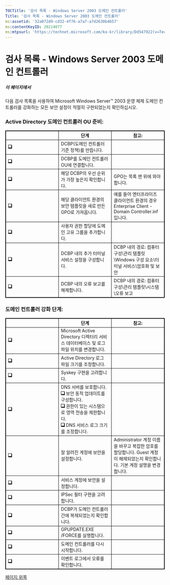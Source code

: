 ```yaml
---
TOCTitle: '검사 목록 - Windows Server 2003 도메인 컨트롤러'
Title: '검사 목록 - Windows Server 2003 도메인 컨트롤러'
ms:assetid: '32a072d9-cd32-4f76-a7a7-a7d2630b4657'
ms:contentKeyID: 20214077
ms:mtpsurl: 'https://technet.microsoft.com/ko-kr/library/Dd547922(v=TechNet.10)'
---
```


검사 목록 - Windows Server 2003 도메인 컨트롤러
===============================================

##### 이 페이지에서

[](#xsltsection121121120120)

다음 검사 목록을 사용하여 Microsoft Windows Server™ 2003 운영 체제 도메인 컨트롤러를 강화하는 모든 보안 설정이 적절히 구현되었는지 확인하십시오.

### Active Directory 도메인 컨트롤러 OU 준비:

 
<table style="border:1px solid black;">
<colgroup>
<col width="33%" />
<col width="33%" />
<col width="33%" />
</colgroup>
<thead>
<tr class="header">
<th style="border:1px solid black;" ></th>
<th style="border:1px solid black;" >단계</th>
<th style="border:1px solid black;" >참고:</th>
</tr>
</thead>
<tbody>
<tr class="odd">
<td style="border:1px solid black;"><img src="images/Dd547922.mnp_checkbox(ko-kr,TechNet.10).gif" /></td>
<td style="border:1px solid black;">DCBP(도메인 컨트롤러 기준 정책)를 만듭니다.</td>
<td style="border:1px solid black;"></td>
</tr>
<tr class="even">
<td style="border:1px solid black;"><img src="images/Dd547922.mnp_checkbox(ko-kr,TechNet.10).gif" /></td>
<td style="border:1px solid black;">DCBP를 도메인 컨트롤러 OU에 연결합니다.</td>
<td style="border:1px solid black;"></td>
</tr>
<tr class="odd">
<td style="border:1px solid black;"><img src="images/Dd547922.mnp_checkbox(ko-kr,TechNet.10).gif" /></td>
<td style="border:1px solid black;">해당 DCBP의 우선 순위가 가장 높은지 확인합니다.</td>
<td style="border:1px solid black;">GPO는 목록 맨 위에 와야 합니다.</td>
</tr>
<tr class="even">
<td style="border:1px solid black;"><img src="images/Dd547922.mnp_checkbox(ko-kr,TechNet.10).gif" /></td>
<td style="border:1px solid black;">해당 클라이언트 환경의 보안 템플릿을 새로 만든 GPO로 가져옵니다.</td>
<td style="border:1px solid black;">예를 들어 엔터프라이즈 클라이언트 환경의 경우 Enterprise Client - Domain Controller.inf입니다.</td>
</tr>
<tr class="odd">
<td style="border:1px solid black;"><img src="images/Dd547922.mnp_checkbox(ko-kr,TechNet.10).gif" /></td>
<td style="border:1px solid black;">사용자 권한 할당에 도메인 고유 그룹을 추가합니다.</td>
<td style="border:1px solid black;"></td>
</tr>
<tr class="even">
<td style="border:1px solid black;"><img src="images/Dd547922.mnp_checkbox(ko-kr,TechNet.10).gif" /></td>
<td style="border:1px solid black;">DCBP 내의 추가 터미널 서비스 설정을 구성합니다.</td>
<td style="border:1px solid black;">DCBP 내의 경로: 컴퓨터 구성\관리 템플릿\Windows 구성 요소\터미널 서비스\암호화 및 보안</td>
</tr>
<tr class="odd">
<td style="border:1px solid black;"><img src="images/Dd547922.mnp_checkbox(ko-kr,TechNet.10).gif" /></td>
<td style="border:1px solid black;">DCBP 내의 오류 보고를 해제합니다.</td>
<td style="border:1px solid black;">DCBP 내의 경로: 컴퓨터 구성\관리 템플릿\시스템\오류 보고</td>
</tr>
</tbody>
</table>
  
### 도메인 컨트롤러 강화 단계:

 
<table style="border:1px solid black;">
<colgroup>
<col width="33%" />
<col width="33%" />
<col width="33%" />
</colgroup>
<thead>
<tr class="header">
<th style="border:1px solid black;" ></th>
<th style="border:1px solid black;" >단계</th>
<th style="border:1px solid black;" >참고:</th>
</tr>
</thead>
<tbody>
<tr class="odd">
<td style="border:1px solid black;"><img src="images/Dd547922.mnp_checkbox(ko-kr,TechNet.10).gif" /></td>
<td style="border:1px solid black;">Microsoft Active Directory 디렉터리 서비스 데이터베이스 및 로그 파일 위치를 변경합니다.</td>
<td style="border:1px solid black;"></td>
</tr>
<tr class="even">
<td style="border:1px solid black;"><img src="images/Dd547922.mnp_checkbox(ko-kr,TechNet.10).gif" /></td>
<td style="border:1px solid black;">Active Directory 로그 파일 크기를 조정합니다.</td>
<td style="border:1px solid black;"></td>
</tr>
<tr class="odd">
<td style="border:1px solid black;"><img src="images/Dd547922.mnp_checkbox(ko-kr,TechNet.10).gif" /></td>
<td style="border:1px solid black;">Syskey 구현을 고려합니다.</td>
<td style="border:1px solid black;"></td>
</tr>
<tr class="even">
<td style="border:1px solid black;"><img src="images/Dd547922.mnp_checkbox(ko-kr,TechNet.10).gif" /></td>
<td style="border:1px solid black;">DNS 서버를 보호합니다.
<br />
<img src="images/Dd547922.mnp_checkbox(ko-kr,TechNet.10).gif" /> 보안 동적 업데이트를 구성합니다.<br />
<img src="images/Dd547922.mnp_checkbox(ko-kr,TechNet.10).gif" /> 권한이 있는 시스템으로 영역 전송을 제한합니다.<br />
<img src="images/Dd547922.mnp_checkbox(ko-kr,TechNet.10).gif" /> DNS 서비스 로그 크기를 조정합니다.</td>
<td style="border:1px solid black;"></td>
</tr>
<tr class="odd">
<td style="border:1px solid black;"><img src="images/Dd547922.mnp_checkbox(ko-kr,TechNet.10).gif" /></td>
<td style="border:1px solid black;">잘 알려진 계정에 보안을 설정합니다.</td>
<td style="border:1px solid black;">Administrator 계정 이름을 바꾸고 복잡한 암호를 할당합니다. Guest 계정이 해제되었는지 확인합니다. 기본 계정 설명을 변경합니다.</td>
</tr>
<tr class="even">
<td style="border:1px solid black;"><img src="images/Dd547922.mnp_checkbox(ko-kr,TechNet.10).gif" /></td>
<td style="border:1px solid black;">서비스 계정에 보안을 설정합니다.</td>
<td style="border:1px solid black;"></td>
</tr>
<tr class="odd">
<td style="border:1px solid black;"><img src="images/Dd547922.mnp_checkbox(ko-kr,TechNet.10).gif" /></td>
<td style="border:1px solid black;">IPSec 필터 구현을 고려합니다.</td>
<td style="border:1px solid black;"></td>
</tr>
<tr class="even">
<td style="border:1px solid black;"><img src="images/Dd547922.mnp_checkbox(ko-kr,TechNet.10).gif" /></td>
<td style="border:1px solid black;">DCBP가 도메인 컨트롤러 간에 복제되었는지 확인합니다.</td>
<td style="border:1px solid black;"></td>
</tr>
<tr class="odd">
<td style="border:1px solid black;"><img src="images/Dd547922.mnp_checkbox(ko-kr,TechNet.10).gif" /></td>
<td style="border:1px solid black;">GPUPDATE.EXE /FORCE를 실행합니다.</td>
<td style="border:1px solid black;"></td>
</tr>
<tr class="even">
<td style="border:1px solid black;"><img src="images/Dd547922.mnp_checkbox(ko-kr,TechNet.10).gif" /></td>
<td style="border:1px solid black;">도메인 컨트롤러를 다시 시작합니다.</td>
<td style="border:1px solid black;"></td>
</tr>
<tr class="odd">
<td style="border:1px solid black;"><img src="images/Dd547922.mnp_checkbox(ko-kr,TechNet.10).gif" /></td>
<td style="border:1px solid black;">이벤트 로그에서 오류를 확인합니다.</td>
<td style="border:1px solid black;"></td>
</tr>
</tbody>
</table>
  
[](#mainsection)[페이지 위쪽](#mainsection)

